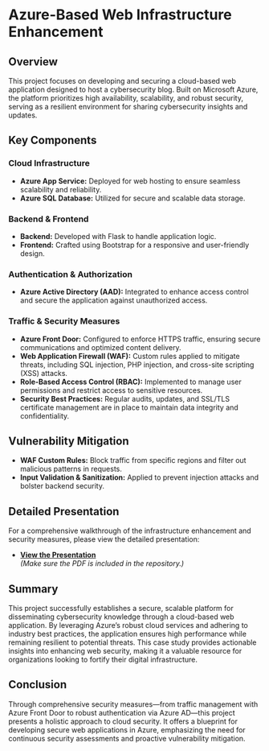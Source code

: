 # Azure-Based Web Infrastructure Enhancement

## Overview
This project focuses on developing and securing a cloud-based web application designed to host a cybersecurity blog. Built on Microsoft Azure, the platform prioritizes high availability, scalability, and robust security, serving as a resilient environment for sharing cybersecurity insights and updates.

## Key Components

### Cloud Infrastructure
- **Azure App Service:** Deployed for web hosting to ensure seamless scalability and reliability.
- **Azure SQL Database:** Utilized for secure and scalable data storage.

### Backend & Frontend
- **Backend:** Developed with Flask to handle application logic.
- **Frontend:** Crafted using Bootstrap for a responsive and user-friendly design.

### Authentication & Authorization
- **Azure Active Directory (AAD):** Integrated to enhance access control and secure the application against unauthorized access.

### Traffic & Security Measures
- **Azure Front Door:** Configured to enforce HTTPS traffic, ensuring secure communications and optimized content delivery.
- **Web Application Firewall (WAF):** Custom rules applied to mitigate threats, including SQL injection, PHP injection, and cross-site scripting (XSS) attacks.
- **Role-Based Access Control (RBAC):** Implemented to manage user permissions and restrict access to sensitive resources.
- **Security Best Practices:** Regular audits, updates, and SSL/TLS certificate management are in place to maintain data integrity and confidentiality.

## Vulnerability Mitigation
- **WAF Custom Rules:** Block traffic from specific regions and filter out malicious patterns in requests.
- **Input Validation & Sanitization:** Applied to prevent injection attacks and bolster backend security.

## Detailed Presentation
For a comprehensive walkthrough of the infrastructure enhancement and security measures, please view the detailed presentation:
- **[View the Presentation](./CHET%20FLOWERS_Azure-Based%20Web%20Infrastructure%20Enhancement.pdf)**  
  *(Make sure the PDF is included in the repository.)*

## Summary
This project successfully establishes a secure, scalable platform for disseminating cybersecurity knowledge through a cloud-based web application. By leveraging Azure’s robust cloud services and adhering to industry best practices, the application ensures high performance while remaining resilient to potential threats. This case study provides actionable insights into enhancing web security, making it a valuable resource for organizations looking to fortify their digital infrastructure.

## Conclusion
Through comprehensive security measures—from traffic management with Azure Front Door to robust authentication via Azure AD—this project presents a holistic approach to cloud security. It offers a blueprint for developing secure web applications in Azure, emphasizing the need for continuous security assessments and proactive vulnerability mitigation.
